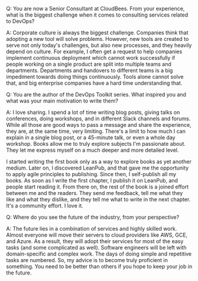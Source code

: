 Q: You are now a Senior Consultant at CloudBees. From your experience, what is the biggest challenge when it comes to consulting services related to DevOps?

A: Corporate culture is always the biggest challenge. Companies think that adopting a new tool will solve problems. However, new tools are created to serve not only today's challenges, but also new processes, and they heavily depend on culture. For example, I often get a request to help companies implement continuous deployment which cannot work successfully if people working on a single product are split into multiple teams and departments. Departments and handovers to different teams is a big impediment towards doing things continuously. Tools alone cannot solve that, and big enterprise companies have a hard time understanding that.

Q: You are the author of the DevOps Toolkit series. What inspired you and what was your main motivation to write them?

A: I love sharing. I spend a lot of time writing blog posts, giving talks on conferences, doing workshops, and in different Slack channels and forums. While all those are good ways to pass a message and share the experience, they are, at the same time, very limiting. There's a limit to how much I can explain in a single blog post, or a 45-minute talk, or even a whole day workshop. Books allow me to truly explore subjects I'm passionate about. They let me express myself on a much deeper and more detailed level.

I started writing the first book only as a way to explore books as yet another medium. Later on, I discovered LeanPub, and that gave me the opportunity to apply agile principles to publishing. Since then, I self-publish all my books. As soon as I write the first chapter, I publish it on LeanPub, and people start reading it. From there on, the rest of the book is a joined effort between me and the readers. They send me feedback, tell me what they like and what they dislike, and they tell me what to write in the next chapter. It's a community effort. I love it.

Q: Where do you see the future of the industry, from your perspective?

A: The future lies in a combination of services and highly skilled work. Almost everyone will move their servers to cloud providers like AWS, GCE, and Azure. As a result, they will adopt their services for most of the easy tasks (and some complicated as well). Software engineers will be left with domain-specific and complex work. The days of doing simple and repetitive tasks are numbered. So, my advice is to become truly proficient in something. You need to be better than others if you hope to keep your job in the future.
